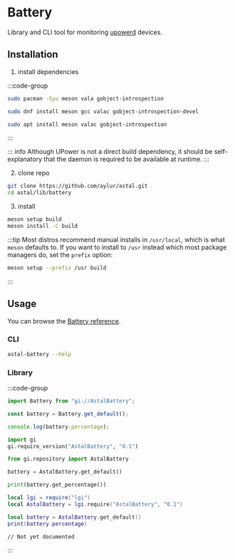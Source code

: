 # Battery

Library and CLI tool for monitoring [upowerd](https://upower.freedesktop.org/) devices.

## Installation

1. install dependencies

:::code-group

```sh [<i class="devicon-archlinux-plain"></i> Arch]
sudo pacman -Syu meson vala gobject-introspection
```

```sh [<i class="devicon-fedora-plain"></i> Fedora]
sudo dnf install meson gcc valac gobject-introspection-devel
```

```sh [<i class="devicon-ubuntu-plain"></i> Ubuntu]
sudo apt install meson valac gobject-introspection
```

:::

::: info
Although UPower is not a direct build dependency,
it should be self-explanatory that the daemon is required to be available at runtime.
:::

2. clone repo

```sh
git clone https://github.com/aylur/astal.git
cd astal/lib/battery
```

3. install

```sh
meson setup build
meson install -C build
```

:::tip
Most distros recommend manual installs in `/usr/local`,
which is what `meson` defaults to. If you want to install to `/usr`
instead which most package managers do, set the `prefix` option:

```sh
meson setup --prefix /usr build
```

:::

## Usage

You can browse the [Battery reference](https://aylur.github.io/libastal/battery).

### CLI

```sh
astal-battery --help
```

### Library

:::code-group

```js [<i class="devicon-javascript-plain"></i> JavaScript]
import Battery from "gi://AstalBattery";

const battery = Battery.get_default();

console.log(battery.percentage);
```

```py [<i class="devicon-python-plain"></i> Python]
import gi
gi.require_version("AstalBattery", "0.1")

from gi.repository import AstalBattery

battery = AstalBattery.get_default()

print(battery.get_percentage())
```

```lua [<i class="devicon-lua-plain"></i> Lua]
local lgi = require("lgi")
local AstalBattery = lgi.require("AstalBattery", "0.1")

local battery = AstalBattery.get_default()
print(battery.percentage)
```

```vala [<i class="devicon-vala-plain"></i> Vala]
// Not yet documented
```

:::
